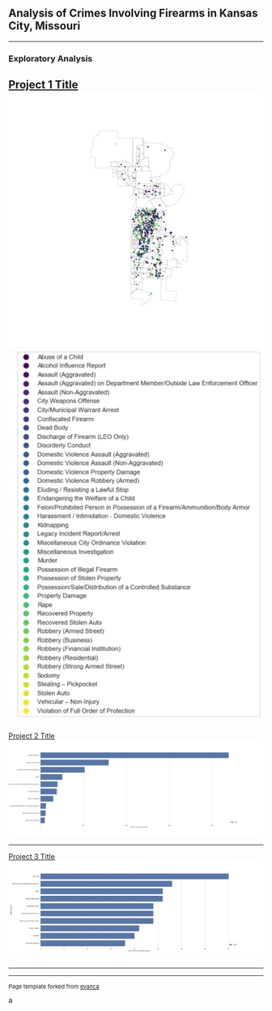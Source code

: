## Analysis of Crimes Involving Firearms in Kansas City, Missouri

---

### Exploratory Analysis

[Project 1 Title](/sample_page)
<img src="images/citycrimes.png"/>
<img src="images/legend.PNG"/>
---
[Project 2 Title](/pdf/sample_presentation.pdf)
<img src="images/topcrimes.png"/>

---
[Project 3 Title](http://example.com/)
<img src="images/nbcrime.png"/>

---




---
<p style="font-size:11px">Page template forked from <a href="https://github.com/evanca/quick-portfolio">evanca</a></p>
<!-- Remove above link if you don't want to attibute -->
a
